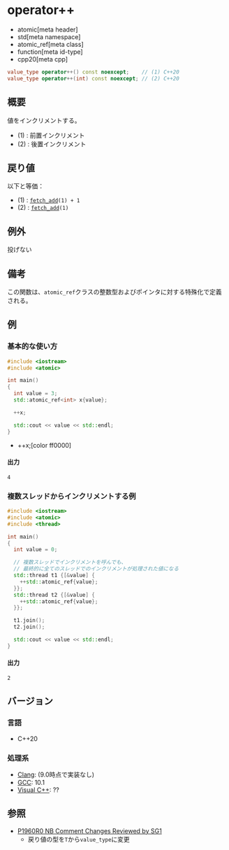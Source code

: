 # operator++
* atomic[meta header]
* std[meta namespace]
* atomic_ref[meta class]
* function[meta id-type]
* cpp20[meta cpp]

```cpp
value_type operator++() const noexcept;    // (1) C++20
value_type operator++(int) const noexcept; // (2) C++20
```

## 概要
値をインクリメントする。

- (1) : 前置インクリメント
- (2) : 後置インクリメント


## 戻り値
以下と等価：

- (1) : [`fetch_add`](fetch_add.md)`(1) + 1`
- (2) : [`fetch_add`](fetch_add.md)`(1)`


## 例外
投げない


## 備考
この関数は、`atomic_ref`クラスの整数型およびポインタに対する特殊化で定義される。


## 例
### 基本的な使い方
```cpp example
#include <iostream>
#include <atomic>

int main()
{
  int value = 3;
  std::atomic_ref<int> x{value};

  ++x;

  std::cout << value << std::endl;
}
```
* ++x;[color ff0000]


#### 出力
```
4
```

### 複数スレッドからインクリメントする例
```cpp example
#include <iostream>
#include <atomic>
#include <thread>

int main()
{
  int value = 0;

  // 複数スレッドでインクリメントを呼んでも、
  // 最終的に全てのスレッドでのインクリメントが処理された値になる
  std::thread t1 {[&value] {
    ++std::atomic_ref{value};
  }};
  std::thread t2 {[&value] {
    ++std::atomic_ref{value};
  }};

  t1.join();
  t2.join();

  std::cout << value << std::endl;
}
```

#### 出力
```
2
```


## バージョン
### 言語
- C++20

### 処理系
- [Clang](/implementation.md#clang): (9.0時点で実装なし)
- [GCC](/implementation.md#gcc): 10.1
- [Visual C++](/implementation.md#visual_cpp): ??


## 参照
- [P1960R0 NB Comment Changes Reviewed by SG1](http://www.open-std.org/jtc1/sc22/wg21/docs/papers/2019/p1960r0.html)
    - 戻り値の型を`T`から`value_type`に変更
